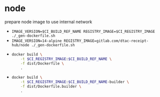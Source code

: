# node

prepare node image to use internal network

- `IMAGE_VERSION=$CI_BUILD_REF_NAME REGISTRY_IMAGE=$CI_REGISTRY_IMAGE ./_gen-dockerfile.sh`
- `IMAGE_VERSION=14-alpine REGISTRY_IMAGE=gitlab.com/dtac-receipt-hub/node ./_gen-dockerfile.sh`
- ```bash
  docker build \
      -t $CI_REGISTRY_IMAGE:$CI_BUILD_REF_NAME \
      -f dist/Dockerfile \
      .
  ```
- ```bash
  docker build \
      -t $CI_REGISTRY_IMAGE:$CI_BUILD_REF_NAME-builder \
      -f dist/Dockerfile.builder \
      .
  ```
